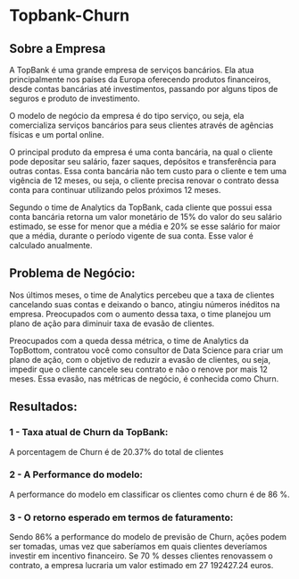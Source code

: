 # Topbank-Churn

## Sobre a Empresa
A TopBank é uma grande empresa de serviços bancários. Ela atua principalmente nos países da Europa oferecendo produtos financeiros, desde contas bancárias até investimentos, passando por alguns tipos de seguros e produto de investimento.

O modelo de negócio da empresa é do tipo serviço, ou seja, ela comercializa serviços bancários para seus clientes através de agências físicas e um portal online.

O principal produto da empresa é uma conta bancária, na qual o cliente pode depositar seu salário, fazer saques, depósitos e transferência para outras contas. Essa conta bancária não tem custo para o cliente e tem uma vigência de 12 meses, ou seja, o cliente precisa renovar o contrato dessa conta para continuar utilizando pelos próximos 12 meses.

Segundo o time de Analytics da TopBank, cada cliente que possui essa conta bancária retorna um valor monetário de 15% do valor do seu salário estimado, se esse for menor que a média e 20% se esse salário for maior que a média, durante o período vigente de sua conta. Esse valor é calculado anualmente.

## Problema de Negócio:

Nos últimos meses, o time de Analytics percebeu que a taxa de clientes cancelando suas contas e deixando o banco, atingiu números inéditos na empresa. Preocupados com o aumento dessa taxa, o time planejou um plano de ação para diminuir taxa de evasão de clientes.

Preocupados com a queda dessa métrica, o time de Analytics da TopBottom, contratou você como consultor de Data Science para criar um plano de ação, com o objetivo de reduzir a evasão de clientes, ou seja, impedir que o cliente cancele seu contrato e não o renove por mais 12 meses. Essa evasão, nas métricas de negócio, é conhecida como Churn.

## Resultados:

### 1 - Taxa atual de Churn da TopBank:
A porcentagem de Churn é de 20.37% do total de clientes


### 2 - A Performance do modelo:
A performance do modelo em classificar os clientes como churn é de 86 %.


### 3 - O retorno esperado em termos de faturamento:
Sendo 86% a performance do modelo de previsão de Churn, ações podem ser tomadas, umas vez que saberíamos em quais clientes deveríamos investir em incentivo financeiro. Se 70 % desses clientes renovassem o contrato, a empresa lucraria um valor estimado em 27 192427.24 euros.
